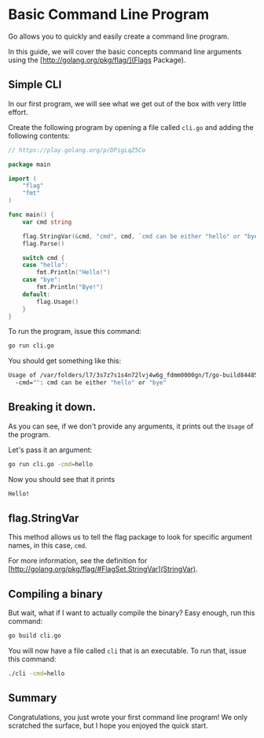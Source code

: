 # Basic Command Line Program

Go allows you to quickly and easily create a command line program.

In this guide, we will cover the basic concepts command line arguments using the
[http://golang.org/pkg/flag/](Flags Package).

## Simple CLI

In our first program, we will see what we get out of the box with very little effort.

Create the following program by opening a file called `cli.go` and adding the following contents:

```go
// https://play.golang.org/p/DPigLqZ5Co

package main

import (
	"flag"
	"fmt"
)

func main() {
	var cmd string

	flag.StringVar(&cmd, "cmd", cmd, `cmd can be either "hello" or "bye"`)
	flag.Parse()

	switch cmd {
	case "hello":
		fmt.Println("Hello!")
	case "bye":
		fmt.Println("Bye!")
	default:
		flag.Usage()
	}
}
```

To run the program, issue this command:

```sh
go run cli.go
```

You should get something like this:

```sh
Usage of /var/folders/l7/3s7z7s1s4n72lvj4w6g_fdmm0000gn/T/go-build844850686/command-line-arguments/_obj/exe/basic:
  -cmd="": cmd can be either "hello" or "bye"
```

## Breaking it down.

As you can see, if we don't provide any arguments, it prints out the `Usage` of the program.

Let's pass it an argument:

```sh
go run cli.go -cmd=hello
```

Now you should see that it prints 

```sh
Hello!
```


## flag.StringVar

This method allows us to tell the flag package to look for specific argument names, in this case, `cmd`.

For more information, see the definition for [http://golang.org/pkg/flag/#FlagSet.StringVar](StringVar).


## Compiling a binary

But wait, what if I want to actually compile the binary?  Easy enough, run this command:

```sh
go build cli.go
```

You will now have a file called `cli` that is an executable.  To run that, issue this command:

```sh
./cli -cmd=hello
```

## Summary

Congratulations, you just wrote your first command line program!  We only scratched the surface,
but I hope you enjoyed the quick start.





